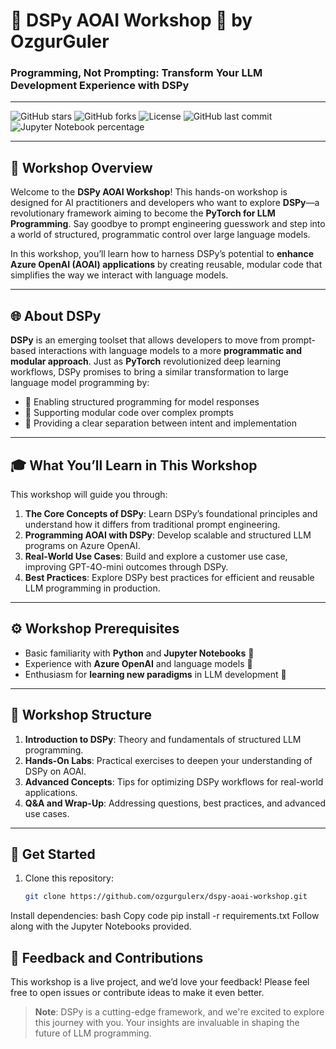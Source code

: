 





# 🧠 DSPy AOAI Workshop 🚀 by OzgurGuler
### Programming, Not Prompting: Transform Your LLM Development Experience with DSPy

---

![GitHub stars](https://img.shields.io/github/stars/ozgurgulerx/dspy-aoai-workshop)
![GitHub forks](https://img.shields.io/github/forks/ozgurgulerx/dspy-aoai-workshop)
![License](https://img.shields.io/github/license/ozgurgulerx/dspy-aoai-workshop)
![GitHub last commit](https://img.shields.io/github/last-commit/ozgurgulerx/dspy-aoai-workshop)
![Jupyter Notebook percentage](https://img.shields.io/github/languages/top/ozgurgulerx/dspy-aoai-workshop?label=jupyter%20notebook)

---

## 🎯 **Workshop Overview**

Welcome to the **DSPy AOAI Workshop**! This hands-on workshop is designed for AI practitioners and developers who want to explore **DSPy**—a revolutionary framework aiming to become the **PyTorch for LLM Programming**. Say goodbye to prompt engineering guesswork and step into a world of structured, programmatic control over large language models.

In this workshop, you’ll learn how to harness DSPy’s potential to **enhance Azure OpenAI (AOAI) applications** by creating reusable, modular code that simplifies the way we interact with language models.

---

## 🌐 **About DSPy**

**DSPy** is an emerging toolset that allows developers to move from prompt-based interactions with language models to a more **programmatic and modular approach**. Just as **PyTorch** revolutionized deep learning workflows, DSPy promises to bring a similar transformation to large language model programming by:
- 📏 Enabling structured programming for model responses
- 🧩 Supporting modular code over complex prompts
- 🎯 Providing a clear separation between intent and implementation

---

## 🎓 **What You’ll Learn in This Workshop**

This workshop will guide you through:
1. **The Core Concepts of DSPy**: Learn DSPy’s foundational principles and understand how it differs from traditional prompt engineering.
2. **Programming AOAI with DSPy**: Develop scalable and structured LLM programs on Azure OpenAI.
3. **Real-World Use Cases**: Build and explore a customer use case, improving GPT-4O-mini outcomes through DSPy.
4. **Best Practices**: Explore DSPy best practices for efficient and reusable LLM programming in production.

---

## ⚙️ **Workshop Prerequisites**

- Basic familiarity with **Python** and **Jupyter Notebooks** 🐍
- Experience with **Azure OpenAI** and language models 🧠
- Enthusiasm for **learning new paradigms** in LLM development 🚀

---

## 📜 **Workshop Structure**

1. **Introduction to DSPy**: Theory and fundamentals of structured LLM programming.
2. **Hands-On Labs**: Practical exercises to deepen your understanding of DSPy on AOAI.
3. **Advanced Concepts**: Tips for optimizing DSPy workflows for real-world applications.
4. **Q&A and Wrap-Up**: Addressing questions, best practices, and advanced use cases.

---

## 🚀 **Get Started**

1. Clone this repository:
   ```bash
   git clone https://github.com/ozgurgulerx/dspy-aoai-workshop.git
Install dependencies:
bash
Copy code
pip install -r requirements.txt
Follow along with the Jupyter Notebooks provided.

## 📢 **Feedback and Contributions**

This workshop is a live project, and we’d love your feedback! Please feel free to open issues or contribute ideas to make it even better.

> **Note**: DSPy is a cutting-edge framework, and we're excited to explore this journey with you. Your insights are invaluable in shaping the future of LLM programming.

